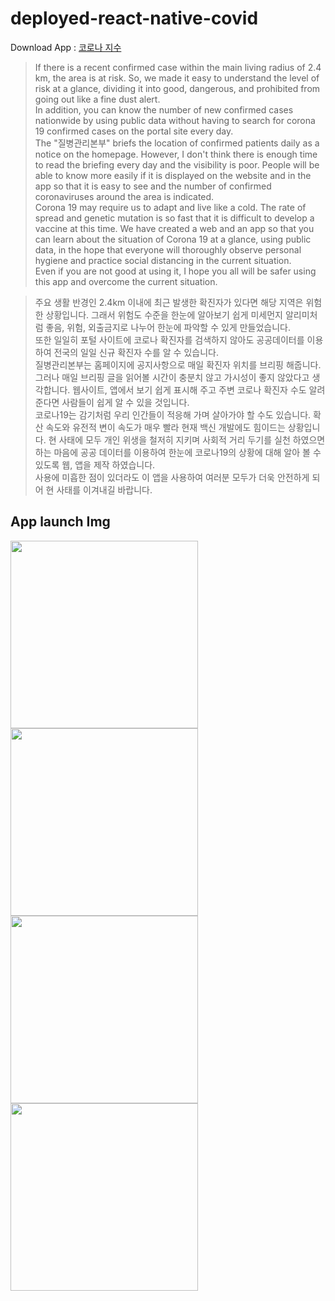 # deployed-react-native-covid

Download App : [코로나 지수](https://onestore.co.kr/userpoc/apps/view?pid=0000750111)

> If there is a recent confirmed case within the main living radius of 2.4 km, the area is at risk. So, we made it easy to understand the level of risk at a glance, dividing it into good, dangerous, and prohibited from going out like a fine dust alert.   
> In addition, you can know the number of new confirmed cases nationwide by using public data without having to search for corona 19 confirmed cases on the portal site every day.   
> The "질병관리본부" briefs the location of confirmed patients daily as a notice on the homepage. However, I don't think there is enough time to read the briefing every day and the visibility is poor. People will be able to know more easily if it is displayed on the website and in the app so that it is easy to see and the number of confirmed coronaviruses around the area is indicated.   
> Corona 19 may require us to adapt and live like a cold. The rate of spread and genetic mutation is so fast that it is difficult to develop a vaccine at this time. We have created a web and an app so that you can learn about the situation of Corona 19 at a glance, using public data, in the hope that everyone will thoroughly observe personal hygiene and practice social distancing in the current situation.   
> Even if you are not good at using it, I hope you all will be safer using this app and overcome the current situation.   
   
   
   
   
> 주요 생활 반경인 2.4km 이내에 최근 발생한 확진자가 있다면 해당 지역은 위험한 상황입니다. 그래서 위험도 수준을 한눈에 알아보기 쉽게 미세먼지 알리미처럼 좋음, 위험, 외출금지로 나누어 한눈에 파악할 수 있게 만들었습니다.    
> 또한 일일히 포털 사이트에 코로나 확진자를 검색하지 않아도 공공데이터를 이용하여 전국의 일일 신규 확진자 수를 알 수 있습니다.    
> 질병관리본부는 홈페이지에 공지사항으로 매일 확진자 위치를 브리핑 해줍니다. 그러나 매일 브리핑 글을 읽어볼 시간이 충분치 않고 가시성이 좋지 않았다고 생각합니다. 웹사이트, 앱에서 보기 쉽게 표시해 주고 주변 코로나 확진자 수도 알려준다면 사람들이 쉽게 알 수 있을 것입니다.   
> 코로나19는 감기처럼 우리 인간들이 적응해 가며 살아가야 할 수도 있습니다. 확산 속도와 유전적 변이 속도가 매우 빨라 현재 백신 개발에도 힘이드는 상황입니다. 현 사태에 모두 개인 위생을 철저히 지키며 사회적 거리 두기를 실천 하였으면 하는 마음에 공공 데이터를 이용하여 한눈에 코로나19의 상황에 대해 알아 볼 수 있도록 웹, 앱을 제작 하였습니다.    
> 사용에 미흡한 점이 있더라도 이 앱을 사용하여 여러분 모두가 더욱 안전하게 되어 현 사태를 이겨내길 바랍니다.   
   
   
   
## App launch Img


<img src="https://user-images.githubusercontent.com/49581472/89732167-ed9ab280-da87-11ea-93c9-f05aa675540a.jpeg" width=300px>
<img src="https://user-images.githubusercontent.com/49581472/89732206-38b4c580-da88-11ea-8f55-29d214e4ccd1.jpeg" width=300px>
<img src="https://user-images.githubusercontent.com/49581472/89732215-48340e80-da88-11ea-95be-d631078ce886.jpeg" width=300px>
<img src="https://user-images.githubusercontent.com/49581472/89732235-571ac100-da88-11ea-8b8d-0d050b5e6bba.jpeg" width=300px>
